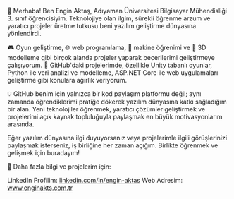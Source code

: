 
👋 Merhaba! Ben Engin Aktaş, Adıyaman Üniversitesi Bilgisayar Mühendisliği 3. sınıf öğrencisiyim. Teknolojiye olan ilgim, sürekli öğrenme arzum ve yaratıcı projeler üretme tutkusu beni yazılım geliştirme dünyasına yönlendirdi.

🎮 Oyun geliştirme, 🌐 web programlama, 🤖 makine öğrenimi ve 🎨 3D modelleme gibi birçok alanda projeler yaparak becerilerimi geliştirmeye çalışıyorum.
📂 GitHub'daki projelerimde, özellikle Unity tabanlı oyunlar, Python ile veri analizi ve modelleme, ASP.NET Core ile web uygulamaları geliştirme gibi konulara ağırlık veriyorum.

💡 GitHub benim için yalnızca bir kod paylaşım platformu değil; aynı zamanda öğrendiklerimi pratiğe dökerek yazılım dünyasına katkı sağladığım bir alan. Yeni teknolojiler öğrenmek, yaratıcı çözümler geliştirmek ve projelerimi açık kaynak topluluğuyla paylaşmak en büyük motivasyonlarım arasında.

Eğer yazılım dünyasına ilgi duyuyorsanız veya projelerimle ilgili görüşlerinizi paylaşmak isterseniz, iş birliğine her zaman açığım. Birlikte öğrenmek ve gelişmek için buradayım!

🔗 Daha fazla bilgi ve projelerim için:

LinkedIn Profilim: [linkedin.com/in/engin-aktas](https://www.linkedin.com/in/engin-akta%C5%9F-8a0a30271/)
Web Adresim: www.enginakts.com.tr
